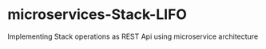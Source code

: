 # microservices-Stack-LIFO
Implementing Stack operations as REST Api using microservice architecture

